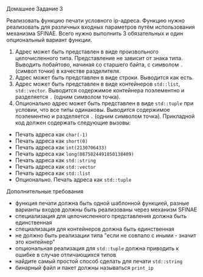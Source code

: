 Домашнее Задание 3

Реализовать функцию печати условного ip-адреса.
Функцию нужно реализовать для различных входных параметров путём использования механизма
SFINAE. Всего нужно выполнить 3 обязательных и один опциональный вариант функции.
1. Адрес может быть представлен в виде произвольного целочисленного типа. Представление
не зависит от знака типа. Выводить побайтово, начиная со старшего байта, с символом `.`
(символ точки) в качестве разделителя.
2. Адрес может быть представлен в виде строки. Выводится как есть.
3. Адрес может быть представлен в виде контейнеров `std::list`, `std::vector`. Выводится
содержимое контейнера поэлементно и разделяется `.` (одним символом точка).
4. Опционально адрес может быть представлен в виде `std::tuple` при условии, что все типы
одинаковы. Выводится содержимое поэлементно и разделяется `.` (одним символом
точка).
Прикладной код должен содержать следующие вызовы:
- Печать адреса как `char(-1)`
- Печать адреса как `short(0)`
- Печать адреса как `int(2130706433)`
- Печать адреса как `long(8875824491850138409)`
- Печать адреса как `std::string`
- Печать адреса как `std::vector`
- Печать адреса как `std::list`
- Опционально. Печать адреса как `std::tuple`

Дополнительные требования
- функция печати должна быть одной шаблонной функцией, разные варианты входов
должны быть реализованы через механизм SFINAE
- специализация для целочисленного представления должна быть единственная
- специализация для контейнеров должна быть единственная
- не должно быть реализации типа "если не совпало с иными - значит это контейнер"
- опциональная реализация для `std::tuple` должна приводить к ошибке в случае
отличающихся типов
- найдите самый простой способ сделать для печати `std::string`
- бинарный файл и пакет должны называться `print_ip` 
